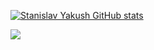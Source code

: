 [![Stanislav Yakush GitHub stats](https://github-readme-stats.vercel.app/api?username=yakushstanislav&show_icons=true&count_private=true&include_all_commits=true)](https://github.com/anuraghazra/github-readme-stats)

![](https://komarev.com/ghpvc/?username=yakushstanislav&style=plastic&color=2ede58)
